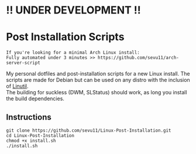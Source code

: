 # !! UNDER DEVELOPMENT !! 


# Post Installation Scripts

```
If you're looking for a minimal Arch Linux install:
Fully automated under 3 minutes >> https://github.com/sevu11/arch-server-script
```

My personal dotfiles and post-installation scripts for a new Linux install.
The scripts are made for Debian but can be used on any distro with the inclusion of [Linutil](https://github.com/ChrisTitusTech/linutil). 
<br/>
The building for suckless (DWM, SLStatus) should work, as long you install the build dependencies.

## Instructions
```
git clone https://github.com/sevu11/Linux-Post-Installation.git
cd Linux-Post-Installation
chmod +x install.sh
./install.sh
```
